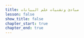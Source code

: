 ```yaml
---
title: مبادئ وتقنيات علم البيانات
lesson: false
show_title: false
chapter_start: true
chapter_end: true
---
```

